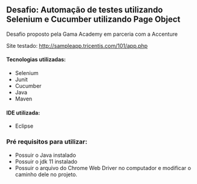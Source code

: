 ## Desafio: Automação de testes utilizando Selenium e Cucumber utilizando Page Object

Desafio proposto pela Gama Academy em parceria com a Accenture

Site testado: http://sampleapp.tricentis.com/101/app.php

#### Tecnologias utilizadas:

- Selenium
- Junit
- Cucumber
- Java
- Maven

#### IDE utilizada:

- Eclipse 


### Pré requisitos para utilizar:

- Possuir o Java instalado
- Possuir o jdk 11 instalado
- Possuir o arquivo do Chrome Web Driver no computador e modificar o caminho dele no projeto.
